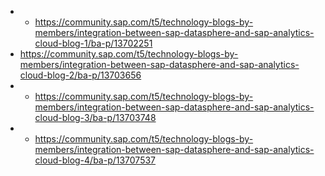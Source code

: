 

* * https://community.sap.com/t5/technology-blogs-by-members/integration-between-sap-datasphere-and-sap-analytics-cloud-blog-1/ba-p/13702251
* https://community.sap.com/t5/technology-blogs-by-members/integration-between-sap-datasphere-and-sap-analytics-cloud-blog-2/ba-p/13703656
* * https://community.sap.com/t5/technology-blogs-by-members/integration-between-sap-datasphere-and-sap-analytics-cloud-blog-3/ba-p/13703748
* * https://community.sap.com/t5/technology-blogs-by-members/integration-between-sap-datasphere-and-sap-analytics-cloud-blog-4/ba-p/13707537

